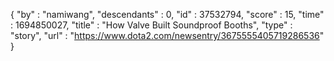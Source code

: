 {
  "by" : "namiwang",
  "descendants" : 0,
  "id" : 37532794,
  "score" : 15,
  "time" : 1694850027,
  "title" : "How Valve Built Soundproof Booths",
  "type" : "story",
  "url" : "https://www.dota2.com/newsentry/3675555405719286536"
}
